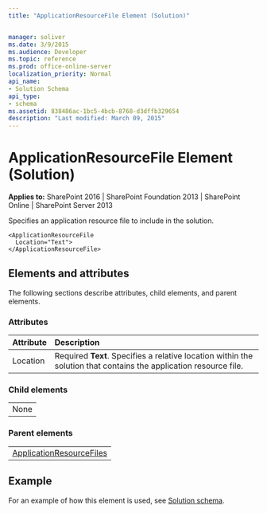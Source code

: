 ```yaml
---
title: "ApplicationResourceFile Element (Solution)"


manager: soliver
ms.date: 3/9/2015
ms.audience: Developer
ms.topic: reference
ms.prod: office-online-server
localization_priority: Normal
api_name:
- Solution Schema
api_type:
- schema
ms.assetid: 838486ac-1bc5-4bcb-8768-d3dffb329654
description: "Last modified: March 09, 2015"
---
```


# ApplicationResourceFile Element (Solution)

 
  
 **Applies to:** SharePoint 2016 | SharePoint Foundation 2013 | SharePoint Online | SharePoint Server 2013
  
Specifies an application resource file to include in the solution.
  
```
<ApplicationResourceFile
  Location="Text">
</ApplicationResourceFile>
```

## Elements and attributes

The following sections describe attributes, child elements, and parent elements.

### Attributes

|**Attribute**|**Description**|
|:-----|:-----|
|Location  <br/> |Required **Text**. Specifies a relative location within the solution that contains the application resource file.  <br/> |
   
### Child elements

||
|:-----|
|None |
   
### Parent elements

||
|:-----|
|[ApplicationResourceFiles](applicationresourcefiles-element-solution.md)|
   
## Example

For an example of how this element is used, see [Solution schema](solution-schema.md).
  

